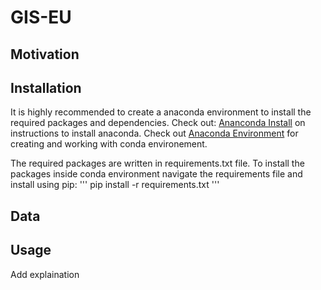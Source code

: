 # GIS-EU

## Motivation

## Installation
It is highly recommended to create a anaconda environment to install the required packages and dependencies. Check out: [Ananconda Install](https://www.anaconda.com/download/) on instructions to install anaconda.
Check out [Anaconda Environment](https://conda.io/docs/user-guide/tasks/manage-environments.html) for creating and working with conda environement. 

The required packages are written in requirements.txt file. To install the packages inside conda environment navigate the requirements file and install using pip:
'''
pip install -r requirements.txt
'''



## Data


## Usage




Add explaination

